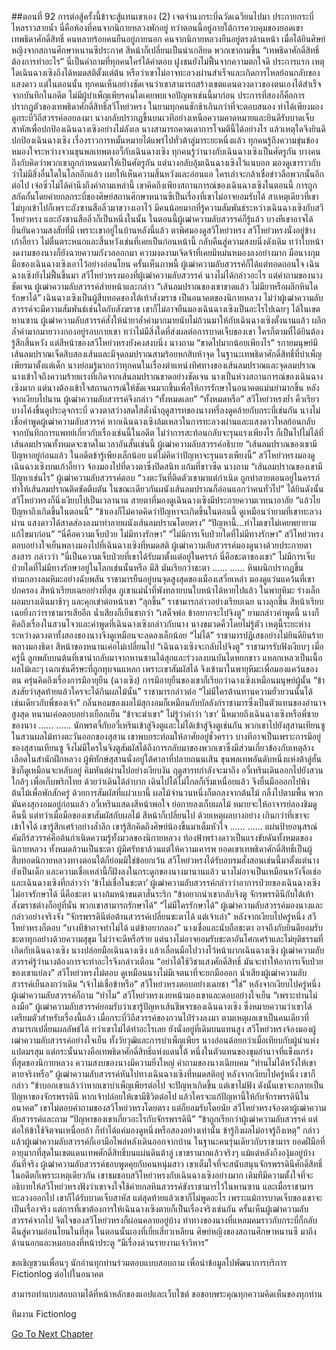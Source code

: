 ##ตอนที่ 92 การต่อสู้ครั้งนี้ข้าจะสู้แทนเขาเอง (2)
เจตจำนงกระบี่ฉวัดเฉวียนไปมา ประกายกระบี่ไหลราวสายน้ำ นี่คือห้องที่คนจากนิกายหลวงพักอยู่ ทว่าตอนนี้อยู่ภายใต้การควบคุมของยอดเขาเทพธิดาศักดิ์สิทธิ์
คนหลายร้อยคนยืนอยู่ภายนอก คนจากนิกายหลวงยืนอยู่ตรงด้านหน้า เมื่อได้ยินศิษย์หญิงจากสถานศึกษาหนานซีประกาศ สีหน้าก็เปลี่ยนเป็นน่าเกลียด พวกเขาถามขึ้น “เทพธิดาศักดิ์สิทธิ์ต้องการทำอะไร”
นี่เป็นคำถามที่ทุกคนใคร่ได้คำตอบ
ฝูงชนยังไม่ฟื้นจากความตกใจดี ประการแรก เหตุใดเฉินฉางเซิงถึงได้หมดสติตั้งแต่ต้น หรือว่าเขาไม่อาจทะลวงผ่านสำเร็จและเกิดการไหลย้อนกลับของแสงดาว แต่ในตอนนั้น ทุกคนเห็นอย่างชัดเจนว่าเขาสามารถสร้างเขตแดนดวงดาวของตนเองได้สำเร็จ จากบันทึกในอดีต ไม่มีผู้บำเพ็ญเพียรคนใดเคยพบเจอปัญหาเช่นนี้มาก่อน
ประการที่สองก็คือการปรากฏตัวของเทพธิดาศักดิ์สิทธิ์สวีโหย่วหรง ในยามทุกคนชักช้าเกินกว่าที่จะตอบสนอง ทำได้เพียงมองดูกระบี่วิถีสวรรค์ลอยลงมา นางกลับปรากฏขึ้นบนเวทีอย่างเหนือความคาดหมายและยินดีรับบาดเจ็บสาหัสเพื่อปกป้องเฉินฉางเซิงอย่างไม่ลังเล นางสามารถคาดเดาการโจมตีนี้ได้อย่างไร แล้วเหตุใดจึงยินดีปกป้องเฉินฉางเซิง
เรื่องราวการหมั้นหมายได้แพร่ไปทั่วต้าลู่มาระยะหนึ่งแล้ว ทุกคนรู้ถึงความขุ่นข้องหมองใจระหว่างจวนขุนพลเทพตงอวี้กับเฉินฉางเซิง ทุกคนรู้ว่านางกับเฉินฉางเซิงเป็นศัตรูกัน บางคนถึงกับคิดว่าพวกเขาถูกกำหนดมาให้เป็นศัตรูกัน แต่นางกลับอุ้มเฉินฉางเซิงไว้แนบอก มองดูเขาราวกับว่าไม่มีสิ่งอื่นใดในโลกอีกแล้ว เผยให้เห็นความสิ้นหวังและอ่อนแอ ใครเล่าจะกล้าเชื่อข่าวลือพวกนั้นอีกต่อไป
เจ๋อซิ่วไม่ได้คำนึงถึงคำถามเหล่านี้ เขาคิดถึงเพียงสถานการณ์ของเฉินฉางเซิงในตอนนี้ การถูกสกัดกั้นโดยค่ายกลกระบี่ของศิษย์สถานศึกษาหนานซีเป็นเรื่องที่เขาไม่อาจยอมรับได้ สาเหตุเดียวที่เขาไม่บุกเข้าไปก็เพราะถังซานสือลิ่วมาขวางเอาไว้
มีคนน้อยมากที่รู้ความสัมพันธ์ระหว่างเฉินฉางเซิงกับสวีโหย่วหรง และถังซานสือลิ่วก็เป็นหนึ่งในนั้น
ในตอนนี้ผู้เฒ่าความลับสวรรค์ก็รู้แล้ว บางทีเขาอาจได้ยืนยันความสงสัยที่มี เพราะเขาอยู่ในบ้านหลังนี้แล้ว ตาพิศมองดูสวีโหย่วหรง
สวีโหย่วหรงนั่งอยู่ข้างเก้าอี้ยาว ไม่ตื่นตระหนกและสิ้นหวังเช่นที่เคยเป็นก่อนหน้านี้ กลับคืนสู่ความสงบนิ่งดังเดิม
ทว่าใบหน้างดงามของนางก็ยังฉายความกังวลออกมา ความงดงามเจิดจ้าที่เคยมีหม่นหมองลงอย่างมาก
มือนางกุมมือของเฉินฉางเซิงเอาไว้อย่างอ่อนโยน
ครั้นเห็นภาพนี้ ผู้เฒ่าความลับสวรรค์ก็ได้แต่ทอดถอนใจ
เฉินฉางเซิงยังไม่ฟื้นขึ้นมา
สวีโหย่วหรงมองที่ผู้เฒ่าความลับสวรรค์ นางไม่ได้กล่าวอะไร แต่คำถามของนางชัดเจน
ผู้เฒ่าความลับสวรรค์ส่ายหน้าและกล่าว “เส้นลมปราณของเขาขาดแล้ว ไม่มียาหรือผลึกหินใดรักษาได้”
เฉินฉางเซิงเป็นผู้สืบทอดของใต้เท้าสังฆราช เป็นอนาคตของนิกายหลวง ไม่ว่าผู้เฒ่าความลับสวรรค์จะมีความสัมพันธ์เช่นใดกับสังฆราช เขาก็ไม่อาจยืนมองเฉินฉางเซิงเป็นอะไรไปเฉยๆ ได้ในเขตหานซาน ผู้เฒ่าความลับสวรรค์สั่งให้นำยาล้ำค่ามากมายนับไม่ถ้วนมาให้กับเฉินฉางเซิงตั้งนานแล้ว ผลึกล้ำค่ามากมายวางกองอยู่รอบกายเขา ทว่าไม่มีสิ่งใดที่ส่งผลต่อการบาดเจ็บของเขา
ใครก็ตามที่ได้ยินต้องรู้สึกสิ้นหวัง แต่สีหน้าของสวีโหย่วหรงยังคงสงบนิ่ง นางถาม “ขาดไปมากน้อยเพียงไร”
รกายมนุษย์มีเส้นลมปราณเจ็ดสิบสองเส้นและมีจุดลมปราณสามร้อยหกสิบห้าจุด
ในฐานะเทพธิดาศักดิ์สิทธิ์ที่บำเพ็ญเพียรมาตั้งแต่เด็ก นางย่อมรู้มากกว่าทุกคนในเรื่องตำแหน่งทิศทางของเส้นลมปราณและจุดลมปราณ นางเข้าใจถึงความร้ายแรงที่เกิดจากเส้นลมปราณขาดอย่างชัดเจน
นางเป็นห่วงสถานการณ์ของเฉินฉางเซิงมาก แต่นางต้องเข้าใจสถานการณ์ให้ชัดเจนมากขึ้นเพื่อให้การรักษาในอนาคตแม่นยำมากขึ้น
หลังจากเงียบไปนาน ผู้เฒ่าความลับสวรรค์จึงกล่าว “ทั้งหมดเลย”
“ทั้งหมดหรือ” สวีโหย่วหรงย้ำ
คิ้วเรียวบางโค้งขึ้นดูประดุจกระบี่
ดวงตาสว่างสดใสดั่งน้ำฤดูสารทของนางหรี่ลงดูคล้ายกับกระบี่เช่นกัน
นางไม่เชื่อคำพูดผู้เฒ่าความลับสวรรค์ หากเฉินฉางเซิงล้มเหลวในการทะลวงผ่านและแสงดาวไหลย้อนกลับ จากบันทึกการแพทย์เกี่ยวกับเรื่องเช่นนี้ในอดีต ไม่ว่าการสะท้อนกลับจะรุนแรงเพียงไร ก็เป็นไปไม่ได้ที่เส้นลมปราณทั้งหมดจะขาดในเวลาอันสั้นเช่นนี้
ผู้เฒ่าความลับสวรรค์อธิบาย “เส้นลมปราณของเขามีปัญหาอยู่ก่อนแล้ว ในอดีตข้ารู้เพียงเล็กน้อย แต่ไม่คิดว่าปัญหาจะรุนแรงเพียงนี้”
สวีโหย่วหรงมองดูเฉินฉางเซิงบนเก้าอี้ยาว จ้องมองไปที่ดวงตาซึ่งปิดสนิท แก้มที่ขาวซีด นางถาม “เส้นลมปราณของเขามีปัญหาเช่นไร”
ผู้เฒ่าความลับสวรรค์ตอบ “วงตะวันที่ติดตัวเขามาแต่กำเนิด ถูกทำลายตอนอยู่ในครรภ์ ทำให้เส้นลมปราณติดขัดตีบตัน ในขณะเดียวกันผนังเส้นลมปราณก็อ่อนแอกว่าคนทั่วไป”
ได้ยินดังนั้นสวีโหย่วหรงก็นิ่งเงียบไปเป็นเวลานาน สายตาที่มองดูเฉินฉางเซิงมีประกายความเวทนาอาลัย
“แล้วไยปัญหาถึงเกิดขึ้นในตอนนี้”
“ข้าเองก็ไม่คาดคิดว่าปัญหาจะเกิดขึ้นในตอนนี้ ดูเหมือนว่ายามที่เขาทะลวงผ่าน แสงดาวได้สาดส่องลงมาทำลายผนังเส้นลมปราณโดยตรง”
“ปัญหานี้...ทำไมเขาไม่เคยพยายามแก้ไขมาก่อน”
“นี่คือความเจ็บป่วย ไม่มีทางรักษา”
“ไม่มีการเจ็บป่วยใดที่ไม่มีทางรักษา” สวีโหย่วหรงตอบอย่างใจเย็นพลางมองไปที่เฉินฉางเซิงที่หมดสติ
ผู้เฒ่าความลับสวรรค์มองดูนางด้วยประกายตาสงสาร กล่าวว่า “นี่เป็นความเจ็บป่วยที่เขาได้รับมาตั้งแต่อยู่ในครรภ์ นี่คือชะตาของเขา”
ไม่มีการเจ็บป่วยใดที่ไม่มีทางรักษาอยู่ในโลกเช่นนั้นหรือ
มีสิ มันเรียกว่าชะตา
……
……
หินผนึกปรากฏขึ้นท่ามกลางลมหิมะอย่างฉับพลัน
ราชามารยืนอยู่บนจุดสูงสุดของเมืองเสวี่ยเหล่า มองดูแว่นแคว้นที่เขาปกครอง สีหน้าเรียบเฉยอย่างที่สุด ภูเขาแม่น้ำที่พังทลายบนใบหน้าได้หายไปแล้ว
ในพายุหิมะ ร่างเล็กผอมบางเดินมาช้าๆ และคุกเข่าต่อหน้าเขา
“ลุกขึ้น” ราชามารกล่าวอย่างเรียบเฉย
นางลุกขึ้น สีหน้าเรียบเฉยยิ่งกว่าราชามารเสียอีก น้ำเสียงก็เย็นชากว่า “เสด็จพ่อ ข้าอยากจะไปจิงตู”
ยามกล่าวคำพูดนี้ นางก็คิดถึงเรื่องในสวนโจวและคำพูดที่เฉินฉางเซิงกล่าวกับนาง นางขมวดคิ้วโดยไม่รู้ตัว
เหตุนี้ระยะห่างระหว่างดวงตาทั้งสองของนางจึงดูเหมือนจะลดลงเล็กน้อย
“ไม่ได้” ราชามารปฏิเสธอย่างไม่ยินดียินร้ายพลางมองธิดา
สีหน้าของหนานเค่อไม่เปลี่ยนไป “เฉินฉางเซิงจะกลับไปจิงตู”
ราชามารรับฟังเงียบๆ
เมื่อครู่นี้ ลูกพลับบนต้นที่เขานำกลับมาจากหานซานได้สุกและร่วงลงบนบันไดหยกขาว แหลกเหลวเป็นเนื้อผลไม้เละๆ เฉกเช่นศีรษะที่ถูกทุบจนแหลก
เพราะเขาสัมผัสได้ จึงเข้ามาในพายุหิมะเพื่อมองแคว้นของตน ครุ่นคิดถึงเรื่องการมีอายุยืน (ฉางเซิง)
การมีอายุยืนของเขาก็เรียกว่าฉางเซิงเหมือนมนุษย์ผู้นั้น
“ข้าสงสัยว่าสุดท้ายแล้วใครจะได้กินผลไม้นั้น”
ราชามารกล่าวต่อ “ไม่มีใครต้านทานความยั่วยวนนั้นได้ เช่นเดียวกับพี่ของเจ้า”
กลิ่นหอมของผลไม้สุกงอมก็เหมือนกับบัลลังก์ราชามารซึ่งเป็นตัวแทนของอำนาจสูงสุด
หนานเค่อตอบอย่างเยือกเย็น “ข้าจะฆ่าเขา”
ไม่รู้ว่าคำว่า ‘เขา’ นี้หมายถึงเฉินฉางเซิงหรือพี่ชายของนาง
……
……
นักพรตจี้กับอวี๋เหรินเข้าสู่จิงตูและไม่ได้เข้าสู่จิงตูเช่นกัน
พวกเขาไปยังสุสานเทียนซู ในสวนผลไม้ทางตะวันออกของสุสาน เขาพบกระท่อมให้อาศัยอยู่ชั่วคราว
บางทีอาจเป็นเพราะการมีอยู่ของสุสานเทียนซู จึงไม่มีใครในจิงตูสัมผัสได้ถึงการกลับมาของพวกเขาซึ่งมีส่วนเกี่ยวข้องกับเหตุล้างเลือดในสำนักฝึกหลวง
ผู้พิทักษ์สุสานนั่งอยู่ใต้ศาลาที่ปลายถนนเสิน ขุนพลเทพอันดับหนึ่งแห่งต้าลู่ฮั่นชิงก็ดูเหมือนจะหลับอยู่
คิมหันต์ผ่านไปอย่างเงียบงัน ฤดูสารทกำลังจะมาถึง
อวี๋เหรินเดินออกไปยังสวนใกล้ๆ เพื่อเก็บพริกไทย ด้วยว่าเดินได้ลำบาก เดินไปได้ไม่ไกลก็เริ่มเหนื่อยแล้ว จึงยื่นมือออกไปพิงต้นไม้เพื่อพักสักครู่
ด้วยการสัมผัสที่แผ่วเบานี้ ผลไม้จำนวนหนึ่งก็ตกลงจากต้นไม้ กลิ้งไปตามพื้น พวกมันคงสุกงอมอยู่ก่อนแล้ว
อวี๋เหรินแสดงสีหน้าพอใจ ย่อกายลงเก็บผลไม้ หมายจะให้อาจารย์ลองชิมดูคืนนี้
แต่ทว่าเมื่อมือของเขาสัมผัสกับผลไม้ สีหน้าก็เปลี่ยนไป
ด้วยเหตุผลบางอย่าง เกินกว่าที่เขาจะเข้าใจได้ เขารู้สึกเศร้าอย่างล้ำลึก
เขารู้สึกคิดถึงศิษย์น้องขึ้นมาเต็มหัวใจ
……
……
แผ่นป้ายอนุสรณ์คัมภีร์สวรรค์คือต้นกำเนิดความรู้ทั้งมวลของนิกายหลวง
ท้องฟ้าพร่างดาวเป็นแรงขับดันทั้งหมดของนิกายหลวง
ทั้งหมดล้วนเป็นชะตา
ผู้มีศรัทธาล้วนแต่ให้ความเคารพ
ยอดเขาเทพธิดาศักดิ์สิทธิ์เป็นผู้สืบทอดนิกายหลวงทางตอนใต้ก็ย่อมมิใช่ข้อยกเว้น
สวีโหย่วหรงได้รับอบรมสั่งสอนเช่นนี้มาตั้งแต่นางยังเป็นเด็ก และความเชื่อเหล่านี้ก็ฝังลงในกระดูกของนางมานานแล้ว นางไม่อาจเป็นเหมือนหวังจื่อเช่อและเฉินฉางเซิงที่กล่าวว่า ‘ข้าไม่เชื่อในชะตา’
ผู้เฒ่าความลับสวรรค์กล่าวว่าอาการป่วยของเฉินฉางเซิงไม่อาจรักษาได้ นี่คือชะตา
นางก้มหน้าขนตาสั่นระริก
“ข้าอยากนำเขากลับจิงตู จักรพรรดินีกับใต้เท้าสังฆราชต่างก็อยู่ที่นั่น พวกเขาสามารถรักษาได้”
“ไม่มีใครรักษาได้”
ผู้เฒ่าความลับสวรรค์มองนางและกล่าวอย่างจริงจัง “จักรพรรดินีต่อต้านสวรรค์เปลี่ยนชะตาได้ แต่เจ้าเล่า”
หลังจากเงียบไปครู่หนึ่ง สวีโหย่วหรงก็ตอบ “บางทีข้าอาจทำไม่ได้ แต่ข้าอยากลอง”
นางเชื่อและนับถือชะตา อาจถึงกับยินดียอมรับชะตาทุกอย่างด้วยความสุขุม ไม่ว่าจะดีหรือร้าย
แต่นางไม่อาจยอมรับชะตาอันโศกเศร้าและไม่ยุติธรรมที่เกิดกับเฉินฉางเซิง
นางปล่อยมือเฉินฉางเซิง แล้วเลื่อนมือไปวางไว้หน้าผากเฉินฉางเซิง
ผู้เฒ่าความลับสวรรค์รู้ว่านางต้องการจะทำอะไรจึงกล่าวเตือน “อย่าได้ใช้วิชาแสงศักดิ์สิทธิ์ มันจะทำให้อาการเจ็บป่วยของเขาแย่ลง”
สวีโหย่วหรงไม่ตอบ ดูเหมือนนางไม่มีเจตนาที่จะยกมือออก
น้ำเสียงผู้เฒ่าความลับสวรรค์เย็นลงกว่าเดิม “เจ้าไม่เชื่อข้าหรือ”
สวีโหย่วหรงตอบอย่างเฉยชา “ใช่”
หลังจากเงียบไปครู่หนึ่ง ผู้เฒ่าความลับสวรรค์ก็ถาม “ทำไม”
สวีโหย่วหรงเงยหน้ามองเขาและตอบอย่างใจเย็น “เพราะท่านไม่ลงมือ”
ผู้เฒ่าความลับสวรรค์ยอมรับว่าเขารู้ปัญหาเส้นชีพจรของเฉินฉางเซิง ซึ่งหมายความว่าเขาได้เตรียมตัวสำหรับเรื่องนี้แล้ว
เมื่อกระบี่วิถีสวรรค์ของกวนไป๋ร่วงลงมา ตามเหตุผลเขาเป็นคนเดียวที่สามารถเปลี่ยนผลลัพธ์ได้
ทว่าเขาไม่ได้ทำอะไรเลย ยังนั่งอยู่ที่เดิมบนแทนสูง
สวีโหย่วหรงจ้องมองผู้เฒ่าความลับสวรรค์อย่างใจเย็น
ทั้งวัยวุฒิและการบำเพ็ญเพียร นางอ่อนด้อยกว่าเมื่อเทียบกับผู้นำแห่งแปดมรสุม
แต่กระนั้นนางคือเทพธิดาศักดิ์สิทธิ์แห่งแดนใต้ หนึ่งในตัวแทนของขุมอำนาจที่แข็งแกร่งที่สุดของนิกายหลวง
ความสงบของนางมีความยิ่งใหญ่ คำถามของนางเฉียบคม “ท่านไม่ได้หวังให้เขาตายจริงหรือ”
ผู้เฒ่าความลับสวรรค์หันไปทางเฉินฉางเซิงที่หมดสติอยู่ หลังจากเงียบไปครู่หนึ่ง เขาก็กล่าว “ข้าบอกเขาแล้วว่าหากเขาบำเพ็ญเพียรต่อไป จะปัญหาเกิดขึ้น แต่เขาไม่ฟัง ดังนั้นเขาจะกลายเป็นปัญหาของจักรพรรดินี หากเจ้าปล่อยให้เขามีชีวิตต่อไป แล้วใครจะแก้ปัญหานี้ให้กับจักรพรรดินีในอนาคต”
เขาไม่ตอบคำถามของสวีโหย่วหรงโดยตรง แต่ก็ยอมรับโดยนัย
สวีโหย่วหรงจ้องตาผู้เฒ่าความลับสวรรค์และถาม “ปัญหาของเขาเกี่ยวอะไรกับจักรพรรดินี”
“ข้าถูกเรียกว่าผู้เฒ่าความลับสวรรค์ แต่ต่อให้ข้าใช้จิตจนเหนื่อยล้า ก็ทำได้แค่มองดูหนึ่งหรือสองอย่างเท่านั้น ข้ารู้ถึงผลไม่อาจรู้ถึงเหตุ”
กล่าวแล้วผู้เฒ่าความลับสวรรค์ก็เอามือไพล่หลังเดินออกจากบ้าน
ในฐานะคนรุ่นเดียวกับราชามาร ยอดฝีมือที่อายุมากที่สุดในเขตแดนเทพศักดิ์สิทธิ์บนแผ่นดินต้าลู่ เขาชรามากแล้วจริงๆ แม้แต่หลังก็งองุ้มอยู่บ้าง
อันที่จริง ผู้เฒ่าความลับสวรรค์ชอบพูดคุยกับคนหนุ่มสาว เขาเต็มใจที่จะสนับสนุนจักรพรรดินีศักดิ์สิทธิ์ในอดีตก็เพราะเหตุเดียวกัน เขาชมชอบสวีโหย่วหรงกับเฉินฉางเซิงอย่างมาก เดิมทีมีความตั้งใจที่จะอธิบายให้สวีโหย่วหรงฟังว่าเขาจงใจใช้ค่ายกลหินสวรรค์ขังราชามารไว้ในหานซาน และเมื่อราชามารทะลวงออกไป เขาก็ได้รับบาดเจ็บสาหัส
แต่สุดท้ายแล้วเขาก็ไม่พูดอะไร
เพราะแม้การบาดเจ็บของเขาจะเป็นเรื่องจริง แต่การที่เขาต้องการให้เฉินฉางเซิงตายก็เป็นเรื่องจริงเช่นกัน
ครั้นเห็นผู้เฒ่าความลับสวรรค์จากไป จิตใจของสวีโหย่วหรงก็ผ่อนคลายอยู่บ้าง ท่าทางของนางที่แหลมคมราวกับกระบี่ก็กลับคืนสู่ความอ่อนโยนในที่สุด
ในตอนนั้นเองที่เยี่ยเสี่ยวเหลียน ศิษย์หญิงของสถานศึกษาหนานซี มาถึงด้านนอกและหมอบลงที่หน้าประตู “มีเรื่องด่วนรายงานเจ้าวิหาร”



ขอเชิญชวนเพื่อนๆ นักอ่านทุกท่านร่วมตอบแบบสอบถาม
เพื่อนำข้อมูลไปพัฒนาการบริการ Fictionlog ต่อไปในอนาคต

สามารถทำแบบสอบถามได้ที่หน้าหลักของแอปและเว็บไซต์
ขอขอบพระคุณทุกความคิดเห็นของทุกท่าน


ทีมงาน Fictionlog


[Go To Next Chapter]( ./602.md)